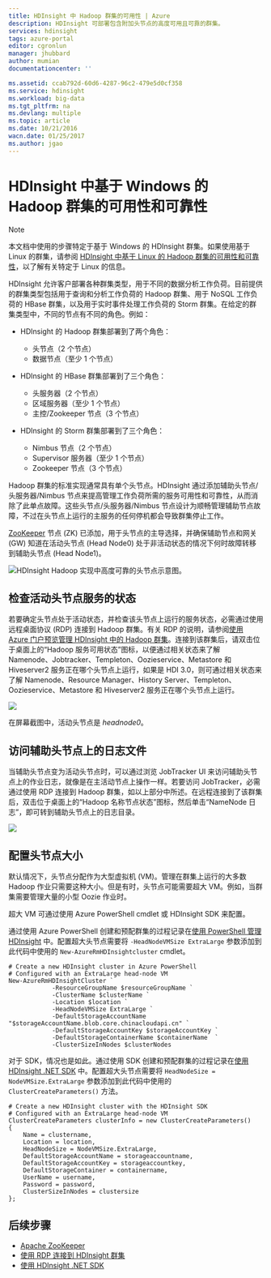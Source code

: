```yaml
---
title: HDInsight 中 Hadoop 群集的可用性 | Azure
description: HDInsight 可部署包含附加头节点的高度可用且可靠的群集。
services: hdinsight
tags: azure-portal
editor: cgronlun
manager: jhubbard
author: mumian
documentationcenter: ''

ms.assetid: ccab792d-60d6-4287-96c2-479e5d0cf358
ms.service: hdinsight
ms.workload: big-data
ms.tgt_pltfrm: na
ms.devlang: multiple
ms.topic: article
ms.date: 10/21/2016
wacn.date: 01/25/2017
ms.author: jgao
---
```


# HDInsight 中基于 Windows 的 Hadoop 群集的可用性和可靠性
> [!NOTE]
本文档中使用的步骤特定于基于 Windows 的 HDInsight 群集。如果使用基于 Linux 的群集，请参阅 [HDInsight 中基于 Linux 的 Hadoop 群集的可用性和可靠性](./hdinsight-high-availability-linux.md)，以了解有关特定于 Linux 的信息。
>
>

HDInsight 允许客户部署各种群集类型，用于不同的数据分析工作负荷。目前提供的群集类型包括用于查询和分析工作负荷的 Hadoop 群集、用于 NoSQL 工作负荷的 HBase 群集，以及用于实时事件处理工作负荷的 Storm 群集。在给定的群集类型中，不同的节点有不同的角色。例如：

* HDInsight 的 Hadoop 群集部署到了两个角色：

    * 头节点（2 个节点）
    * 数据节点（至少 1 个节点）
* HDInsight 的 HBase 群集部署到了三个角色：

    * 头服务器（2 个节点）
    * 区域服务器（至少 1 个节点）
    * 主控/Zookeeper 节点（3 个节点）
* HDInsight 的 Storm 群集部署到了三个角色：

    * Nimbus 节点（2 个节点）
    * Supervisor 服务器（至少 1 个节点）
    * Zookeeper 节点（3 个节点）

Hadoop 群集的标准实现通常具有单个头节点。HDInsight 通过添加辅助头节点/头服务器/Nimbus 节点来提高管理工作负荷所需的服务可用性和可靠性，从而消除了此单点故障。这些头节点/头服务器/Nimbus 节点设计为顺畅管理辅助节点故障，不过在头节点上运行的主服务的任何停机都会导致群集停止工作。

[ZooKeeper](http://zookeeper.apache.org/) 节点 (ZK) 已添加，用于头节点的主导选择，并确保辅助节点和网关 (GW) 知道在活动头节点 (Head Node0) 处于非活动状态的情况下何时故障转移到辅助头节点 (Head Node1)。

![HDInsight Hadoop 实现中高度可靠的头节点示意图。](./media/hdinsight-high-availability/hadoop.high.availability.architecture.diagram.png)

## 检查活动头节点服务的状态
若要确定头节点处于活动状态，并检查该头节点上运行的服务状态，必需通过使用远程桌面协议 (RDP) 连接到 Hadoop 群集。有关 RDP 的说明，请参阅[使用 Azure 门户预览管理 HDInsight 中的 Hadoop 群集](./hdinsight-administer-use-management-portal.md#connect-to-clusters-using-rdp)。连接到该群集后，请双击位于桌面上的“Hadoop 服务可用状态”图标，以便通过相关状态来了解 Namenode、Jobtracker、Templeton、Oozieservice、Metastore 和 Hiveserver2 服务正在哪个头节点上运行，如果是 HDI 3.0，则可通过相关状态来了解 Namenode、Resource Manager、History Server、Templeton、Oozieservice、Metastore 和 Hiveserver2 服务正在哪个头节点上运行。

![](./media/hdinsight-high-availability/Hadoop.Service.Availability.Status.png)  

在屏幕截图中，活动头节点是 *headnode0*。

## 访问辅助头节点上的日志文件
当辅助头节点变为活动头节点时，可以通过浏览 JobTracker UI 来访问辅助头节点上的作业日志，就像是在主活动节点上操作一样。若要访问 JobTracker，必需通过使用 RDP 连接到 Hadoop 群集，如以上部分中所述。在远程连接到了该群集后，双击位于桌面上的“Hadoop 名称节点状态”图标，然后单击“NameNode 日志”，即可转到辅助头节点上的日志目录。

![](./media/hdinsight-high-availability/Hadoop.Head.Node.Log.Files.png)

## 配置头节点大小
默认情况下，头节点分配作为大型虚拟机 (VM)。管理在群集上运行的大多数 Hadoop 作业只需要这种大小。但是有时，头节点可能需要超大 VM。例如，当群集需要管理大量的小型 Oozie 作业时。

超大 VM 可通过使用 Azure PowerShell cmdlet 或 HDInsight SDK 来配置。

通过使用 Azure PowerShell 创建和预配群集的过程记录在[使用 PowerShell 管理 HDInsight](./hdinsight-administer-use-powershell.md) 中。配置超大头节点需要将 `-HeadNodeVMSize ExtraLarge` 参数添加到此代码中使用的 `New-AzureRmHDInsightcluster` cmdlet。

```
# Create a new HDInsight cluster in Azure PowerShell
# Configured with an ExtraLarge head-node VM
New-AzureRmHDInsightCluster `
            -ResourceGroupName $resourceGroupName `
            -ClusterName $clusterName `
            -Location $location `
            -HeadNodeVMSize ExtraLarge `
            -DefaultStorageAccountName "$storageAccountName.blob.core.chinacloudapi.cn" `
            -DefaultStorageAccountKey $storageAccountKey `
            -DefaultStorageContainerName $containerName  `
            -ClusterSizeInNodes $clusterNodes
```

对于 SDK，情况也是如此。通过使用 SDK 创建和预配群集的过程记录在[使用 HDInsight .NET SDK](./hdinsight-provision-clusters.md) 中。配置超大头节点需要将 `HeadNodeSize = NodeVMSize.ExtraLarge` 参数添加到此代码中使用的 `ClusterCreateParameters()` 方法。

```
# Create a new HDInsight cluster with the HDInsight SDK
# Configured with an ExtraLarge head-node VM
ClusterCreateParameters clusterInfo = new ClusterCreateParameters()
{
    Name = clustername,
    Location = location,
    HeadNodeSize = NodeVMSize.ExtraLarge,
    DefaultStorageAccountName = storageaccountname,
    DefaultStorageAccountKey = storageaccountkey,
    DefaultStorageContainer = containername,
    UserName = username,
    Password = password,
    ClusterSizeInNodes = clustersize
};
```

## 后续步骤
* [Apache ZooKeeper](http://zookeeper.apache.org/)
* [使用 RDP 连接到 HDInsight 群集](./hdinsight-administer-use-management-portal.md#connect-to-clusters-using-rdp)
* [使用 HDInsight .NET SDK](./hdinsight-provision-clusters.md)

<!---HONumber=Mooncake_0120_2017-->
<!--Update_Description: update from ASM to ARM-->